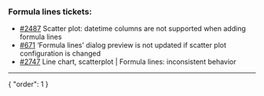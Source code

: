 ### Formula lines tickets:

* [#2487](https://github.com/datagrok-ai/public/issues/2487) Scatter plot: datetime columns are not supported when adding formula lines
* [#671](https://github.com/datagrok-ai/public/issues/671) ‘Formula lines’ dialog preview is not updated if scatter plot configuration is changed
* [#2747](https://github.com/datagrok-ai/public/issues/2747) Line chart, scatterplot | Formula lines: inconsistent behavior


---
{
  "order": 1
}